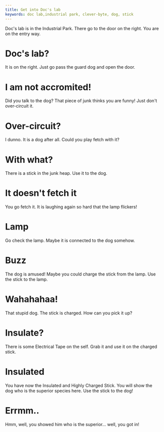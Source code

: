 ```yaml
---
title: Get into Doc's lab
keywords: doc lab,industrial park, clever-byte, dog, stick
---
```


Doc's lab is in the Industrial Park. There go to the door on the right. You are on the entry way.

# Doc's lab?
It is on the right. Just go pass the guard dog and open the door.

# I am not accromited!
Did you talk to the dog? That piece of junk thinks you are funny! Just don't over-circuit it.

# Over-circuit?
I dunno. It is a dog after all. Could you play fetch with it?

# With what?
There is a stick in the junk heap. Use it to the dog.

# It doesn't fetch it
You go fetch it. It is laughing again so hard that the lamp flickers!

# Lamp
Go check the lamp. Maybe it is connected to the dog somehow.

# Buzz
The dog is amused! Maybe you could charge the stick from the lamp. Use the stick to the lamp.

# Wahahahaa!
That stupid dog. The stick is charged. How can you pick it up?

# Insulate?
There is some Electrical Tape on the self. Grab it and use it on the charged stick.

# Insulated
You have now the Insulated and Highly Charged Stick. You will show the dog who is the superior species here. Use the stick to the dog!

#  Errmm..
Hmm, well, you showed him who is the superior... well, you got in!
